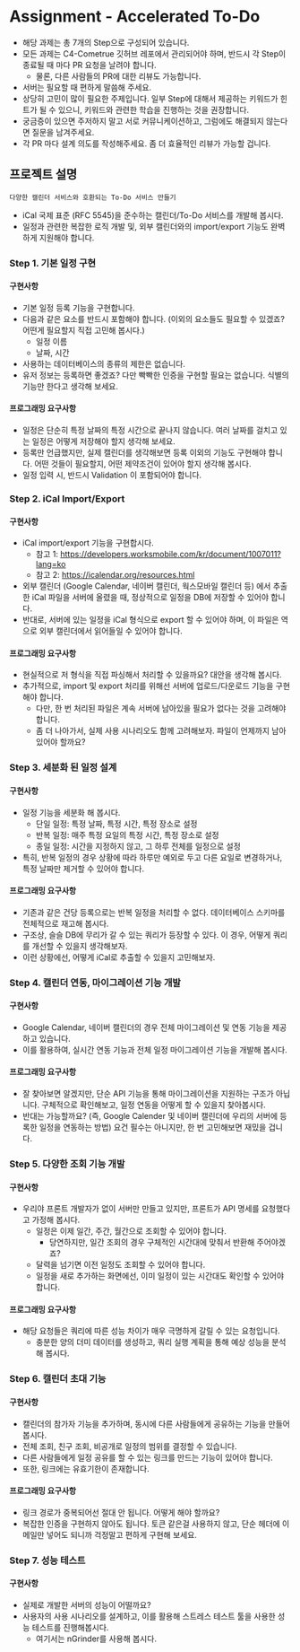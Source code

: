 # Assignment - Accelerated To-Do

- 해당 과제는 총 7개의 Step으로 구성되어 있습니다.
- 모든 과제는 C4-Cometrue 깃허브 레포에서 관리되어야 하며, 반드시 각 Step이 종료될 때 마다 PR 요청을 날려야 합니다.
  - 물론, 다른 사람들의 PR에 대한 리뷰도 가능합니다.
- 서버는 필요할 때 편하게 말씀해 주세요.
- 상당히 고민이 많이 필요한 주제입니다. 일부 Step에 대해서 제공하는 키워드가 힌트가 될 수 있으니, 키워드와 관련한 학습을 진행하는 것을 권장합니다.
- 궁금증이 있으면 주저하지 말고 서로 커뮤니케이션하고, 그럼에도 해결되지 않는다면 질문을 남겨주세요.
- 각 PR 마다 설계 의도를 작성해주세요. 좀 더 효율적인 리뷰가 가능할 겁니다.

## 프로젝트 설명
`다양한 캘린더 서비스와 호환되는 To-Do 서비스 만들기`

- iCal 국제 표준 (RFC 5545)을 준수하는 캘린더/To-Do 서비스를 개발해 봅시다.
- 일정과 관련한 복잡한 로직 개발 및, 외부 캘린더와의 import/export 기능도 완벽하게 지원해야 합니다.

### Step 1. 기본 일정 구현
#### 구현사항
- 기본 일정 등록 기능을 구현합니다.
- 다음과 같은 요소를 반드시 포함해야 합니다. (이외의 요소들도 필요할 수 있겠죠? 어떤게 필요할지 직접 고민해 봅시다.)
    - 일정 이름
    - 날짜, 시간
- 사용하는 데이터베이스의 종류의 제한은 없습니다.
- 유저 정보는 등록하면 좋겠죠? 다만 빡빡한 인증을 구현할 필요는 없습니다. 식별의 기능만 한다고 생각해 보세요.

#### 프로그래밍 요구사항
- 일정은 단순히 특정 날짜의 특정 시간으로 끝나지 않습니다. 여러 날짜를 걸치고 있는 일정은 어떻게 저장해야 할지 생각해 보세요.
- 등록만 언급했지만, 실제 캘린더를 생각해보면 등록 이외의 기능도 구현해야 합니다. 어떤 것들이 필요할지, 어떤 제약조건이 있어야 할지 생각해 봅시다.
- 일정 입력 시, 반드시 Validation 이 포함되어야 합니다.

### Step 2. iCal Import/Export
#### 구현사항
- iCal import/export 기능을 구현합시다.
    - 참고 1: https://developers.worksmobile.com/kr/document/1007011?lang=ko
    - 참고 2: https://icalendar.org/resources.html
- 외부 캘린더 (Google Calendar, 네이버 캘린더, 웍스모바일 캘린더 등) 에서 추출한 iCal 파일을 서버에 올렸을 때, 정상적으로 일정을 DB에 저장할 수 있어야 합니다.
- 반대로, 서버에 있는 일정을 iCal 형식으로 export 할 수 있어야 하며, 이 파일은 역으로 외부 캘린더에서 읽어들일 수 있어야 합니다.

#### 프로그래밍 요구사항
- 현실적으로 저 형식을 직접 파싱해서 처리할 수 있을까요? 대안을 생각해 봅시다.
- 추가적으로, import 및 export 처리를 위해선 서버에 업로드/다운로드 기능을 구현해야 합니다.
    - 다만, 한 번 처리된 파일은 계속 서버에 남아있을 필요가 없다는 것을 고려해야 합니다.
    - 좀 더 나아가서, 실제 사용 시나리오도 함께 고려해보자. 파일이 언제까지 남아있어야 할까요?

### Step 3. 세분화 된 일정 설계
#### 구현사항
- 일정 기능을 세분화 해 봅시다.
    - 단일 일정: 특정 날짜, 특정 시간, 특정 장소로 설정
    - 반복 일정: 매주 특정 요일의 특정 시간, 특정 장소로 설정
    - 종일 일정: 시간을 지정하지 않고, 그 하루 전체를 일정으로 설정
- 특히, 반복 일정의 경우 상황에 따라 하루만 예외로 두고 다른 요일로 변경하거나, 특정 날짜만 제거할 수 있어야 합니다.
#### 프로그래밍 요구사항
- 기존과 같은 건당 등록으로는 반복 일정을 처리할 수 없다. 데이터베이스 스키마를 전체적으로 재고해 봅시다.
- 구조상, 슬슬 DB에 무리가 갈 수 있는 쿼리가 등장할 수 있다. 이 경우, 어떻게 쿼리를 개선할 수 있을지 생각해보자.
- 이런 상황에선, 어떻게 iCal로 추출할 수 있을지 고민해보자.

### Step 4. 캘린더 연동, 마이그레이션 기능 개발
#### 구현사항
- Google Calendar, 네이버 캘린더의 경우 전체 마이그레이션 및 연동 기능을 제공하고 있습니다.
- 이를 활용하여, 실시간 연동 기능과 전체 일정 마이그레이션 기능을 개발해 봅시다.
#### 프로그래밍 요구사항
- 잘 찾아보면 알겠지만, 단순 API 기능을 통해 마이그레이션을 지원하는 구조가 아닙니다. 구체적으로 확인해보고, 일정 연동을 어떻게 할 수 있을지 찾아봅시다.
- 반대는 가능할까요? (즉, Google Calender 및 네이버 캘린더에 우리의 서버에 등록한 일정을 연동하는 방법) 요건 필수는 아니지만, 한 번 고민해보면 재밌을 겁니다.

### Step 5. 다양한 조회 기능 개발
#### 구현사항
- 우리야 프론트 개발자가 없이 서버만 만들고 있지만, 프론트가 API 명세를 요청했다고 가정해 봅시다.
    - 일정은 이제 일간, 주간, 월간으로 조회할 수 있어야 합니다.
        - 당연하지만, 일간 조회의 경우 구체적인 시간대에 맞춰서 반환해 주어야겠죠?
    - 달력을 넘기면 이전 일정도 조회할 수 있어야 합니다.
    - 일정을 새로 추가하는 화면에선, 이미 일정이 있는 시간대도 확인할 수 있어야 합니다.
#### 프로그래밍 요구사항
- 해당 요청들은 쿼리에 따른 성능 차이가 매우 극명하게 갈릴 수 있는 요청입니다.
    - 충분한 양의 더미 데이터를 생성하고, 쿼리 실행 계획을 통해 예상 성능을 분석해 봅시다.

### Step 6. 캘린더 초대 기능
#### 구현사항
- 캘린더의 참가자 기능을 추가하며, 동시에 다른 사람들에게 공유하는 기능을 만들어 봅시다.
- 전체 조회, 친구 조회, 비공개로 일정의 범위를 결정할 수 있습니다.
- 다른 사람들에게 일정 공유를 할 수 있는 링크를 만드는 기능이 있어야 합니다.
- 또한, 링크에는 유효기한이 존재합니다.
#### 프로그래밍 요구사항
- 링크 경로가 중복되어선 절대 안 됩니다. 어떻게 해야 할까요?
- 복잡한 인증을 구현하지 않아도 됩니다. 토큰 같은걸 사용하지 않고, 단순 헤더에 이메일만 넣어도 되니까 걱정말고 편하게 구현해 보세요.

### Step 7. 성능 테스트
#### 구현사항
- 실제로 개발한 서버의 성능이 어떨까요?
- 사용자의 사용 시나리오를 설계하고, 이를 활용해 스트레스 테스트 툴을 사용한 성능 테스트를 진행해봅시다.
    - 여기서는 nGrinder를 사용해 봅시다.